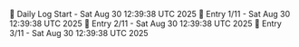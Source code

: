 📅 Daily Log Start - Sat Aug 30 12:39:38 UTC 2025
📌 Entry 1/11 - Sat Aug 30 12:39:38 UTC 2025
📌 Entry 2/11 - Sat Aug 30 12:39:38 UTC 2025
📌 Entry 3/11 - Sat Aug 30 12:39:38 UTC 2025
